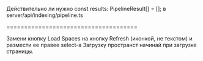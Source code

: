 Действительно ли нужно
const results: PipelineResult[] = [];
в server/api/indexing/pipeline.ts

=====================================

Замени кнопку  Load Spaces на кнопку Refresh (иконкой, не текстом) и размести ее правее select-а
Загрузку пространст начинай при загрузке страницы.
